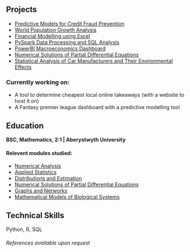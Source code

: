 ## Projects
- [Predictive Models for Credit Fraud Prevention ](https://html-preview.github.io/?url=https://github.com/GHtjm/GHtjm.github.io/blob/main/creditcardfraudknit.html)
- [World Population Growth Analysis]()
- [Financial Modelling using Excel]() 
- [PySpark Data Processing and SQL Analysis]()
- [PowerBI Macroeconomics Dashboard]() 
- [Numerical Solutions of Partial Differential Equations](https://github.com/GHtjm/GHtjm.github.io/blob/main/NUMERICAL%20PDEs.pdf) 
- [Statistical Analysis of Car Manufacturers and Their Environmental Effects]()
### Currently working on:
- A tool to determine cheapest local online takeaways (with a website to host it on)
- A Fantasy premier league dashboard with a predictive modelling tool
## Education
**BSC, Mathematics, 2:1 | Aberystwyth University**
#### Relevent modules studied:
- [Numerical Analysis](https://www.aber.ac.uk/en/modules/deptcurrent/MA25220/)
- [Applied Statistics](https://www.aber.ac.uk/en/modules/deptcurrent/MA26600/AB1/)
- [Distributions and Estimation](https://www.aber.ac.uk/en/modules/deptcurrent/MA26010/AB1/)
- [Numerical Solutions of Partial Differential Equations](https://www.aber.ac.uk/en/modules/2021/MA34710/)
- [Graphs and Networks](https://www.aber.ac.uk/en/modules/deptcurrent/MA32410/AB2/)
- [Mathematical Models of Biological Systems](https://www.aber.ac.uk/en/modules/2022/MA34810/)

## Technical Skills
Python, R, SQL

###### References available upon request


